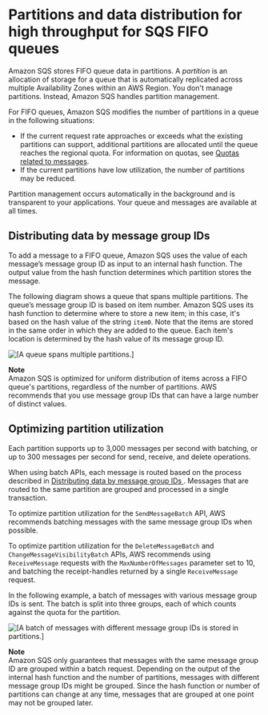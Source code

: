 # Partitions and data distribution for high throughput for SQS FIFO queues<a name="partitions-and-data-distribution"></a>

Amazon SQS stores FIFO queue data in partitions\. A *partition* is an allocation of storage for a queue that is automatically replicated across multiple Availability Zones within an AWS Region\. You don't manage partitions\. Instead, Amazon SQS handles partition management\.

For FIFO queues, Amazon SQS modifies the number of partitions in a queue in the following situations:
+ If the current request rate approaches or exceeds what the existing partitions can support, additional partitions are allocated until the queue reaches the regional quota\. For information on quotas, see [Quotas related to messages](quotas-messages.md)\.
+ If the current partitions have low utilization, the number of partitions may be reduced\.

Partition management occurs automatically in the background and is transparent to your applications\. Your queue and messages are available at all times\.

## Distributing data by message group IDs<a name="data-distribution-message-group-id"></a>

To add a message to a FIFO queue, Amazon SQS uses the value of each message’s message group ID as input to an internal hash function\. The output value from the hash function determines which partition stores the message\.

The following diagram shows a queue that spans multiple partitions\. The queue’s message group ID is based on item number\. Amazon SQS uses its hash function to determine where to store a new item; in this case, it's based on the hash value of the string `item0`\. Note that the items are stored in the same order in which they are added to the queue\. Each item's location is determined by the hash value of its message group ID\.

![\[A queue spans multiple partitions.\]](http://docs.aws.amazon.com/AWSSimpleQueueService/latest/SQSDeveloperGuide/images/fifo-documentation-single.png)

**Note**  
Amazon SQS is optimized for uniform distribution of items across a FIFO queue's partitions, regardless of the number of partitions\. AWS recommends that you use message group IDs that can have a large number of distinct values\. 

## Optimizing partition utilization<a name="data-distribution-partition-limitations"></a>

Each partition supports up to 3,000 messages per second with batching, or up to 300 messages per second for send, receive, and delete operations\.

When using batch APIs, each message is routed based on the process described in [Distributing data by message group IDs ](#data-distribution-message-group-id)\. Messages that are routed to the same partition are grouped and processed in a single transaction\.

To optimize partition utilization for the `SendMessageBatch` API, AWS recommends batching messages with the same message group IDs when possible\.

To optimize partition utilization for the `DeleteMessageBatch` and `ChangeMessageVisibilityBatch` APIs, AWS recommends using `ReceiveMessage` requests with the `MaxNumberOfMessages` parameter set to 10, and batching the receipt\-handles returned by a single `ReceiveMessage` request\.

In the following example, a batch of messages with various message group IDs is sent\. The batch is split into three groups, each of which counts against the quota for the partition\.

![\[A batch of messages with different message group IDs is stored in partitions.\]](http://docs.aws.amazon.com/AWSSimpleQueueService/latest/SQSDeveloperGuide/images/fifo-documentation-batch.png)

**Note**  
Amazon SQS only guarantees that messages with the same message group ID are grouped within a batch request\. Depending on the output of the internal hash function and the number of partitions, messages with different message group IDs might be grouped\. Since the hash function or number of partitions can change at any time, messages that are grouped at one point may not be grouped later\.